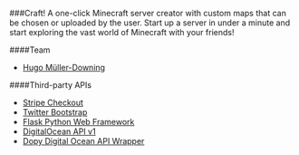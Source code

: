 ###Craft!
A one-click Minecraft server creator with custom maps that can be chosen or uploaded by the user. Start up a server in under a minute and start exploring the
vast world of Minecraft with your friends!

####Team
- [Hugo M&uuml;ller-Downing](http://hugo.sx/)

####Third-party APIs
- [Stripe Checkout](https://stripe.com/docs/checkout)
- [Twitter Bootstrap](http://getbootstrap.com/)
- [Flask Python Web Framework](http://flask.pocoo.org/)
- [DigitalOcean API v1](https://developers.digitalocean.com/v1/)
- [Dopy Digital Ocean API Wrapper](https://github.com/devo-ps/dopy/)

